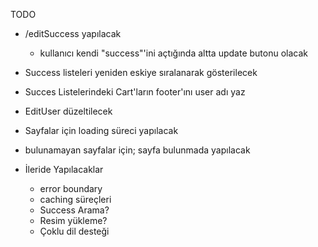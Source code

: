 TODO
* /editSuccess yapılacak
  * kullanıcı kendi "success"'ini açtığında altta update butonu olacak
* Success listeleri yeniden eskiye sıralanarak gösterilecek
* Succes Listelerindeki Cart'ların footer'ını user adı yaz
* EditUser düzeltilecek

* Sayfalar için loading süreci yapılacak
* bulunamayan sayfalar için; sayfa bulunmada yapılacak

* İleride Yapılacaklar
  * error boundary
  * caching süreçleri
  * Success Arama?
  * Resim yükleme?
  * Çoklu dil desteği